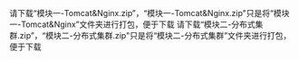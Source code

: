 请下载“模块一-Tomcat&Nginx.zip”，“模块一-Tomcat&Nginx.zip"只是将“模块一-Tomcat&Nginx”文件夹进行打包，便于下载
请下载“模块二-分布式集群.zip”，“模块二-分布式集群.zip"只是将“模块二-分布式集群”文件夹进行打包，便于下载
